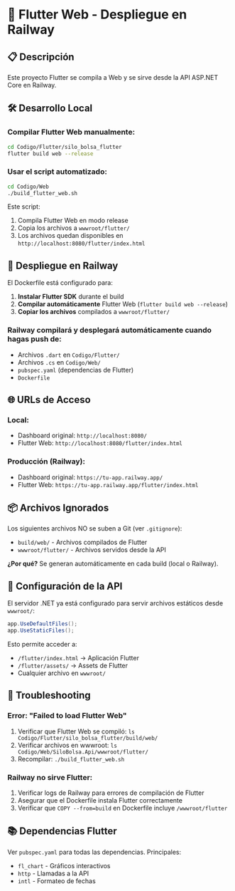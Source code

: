 # 🚀 Flutter Web - Despliegue en Railway

## 📋 Descripción
Este proyecto Flutter se compila a Web y se sirve desde la API ASP.NET Core en Railway.

## 🛠️ Desarrollo Local

### Compilar Flutter Web manualmente:
```bash
cd Codigo/Flutter/silo_bolsa_flutter
flutter build web --release
```

### Usar el script automatizado:
```bash
cd Codigo/Web
./build_flutter_web.sh
```

Este script:
1. Compila Flutter Web en modo release
2. Copia los archivos a `wwwroot/flutter/`
3. Los archivos quedan disponibles en `http://localhost:8080/flutter/index.html`

## 🚢 Despliegue en Railway

El Dockerfile está configurado para:
1. **Instalar Flutter SDK** durante el build
2. **Compilar automáticamente** Flutter Web (`flutter build web --release`)
3. **Copiar los archivos** compilados a `wwwroot/flutter/`

### Railway compilará y desplegará automáticamente cuando hagas push de:
- Archivos `.dart` en `Codigo/Flutter/`
- Archivos `.cs` en `Codigo/Web/`
- `pubspec.yaml` (dependencias de Flutter)
- `Dockerfile`

## 🌐 URLs de Acceso

### Local:
- Dashboard original: `http://localhost:8080/`
- Flutter Web: `http://localhost:8080/flutter/index.html`

### Producción (Railway):
- Dashboard original: `https://tu-app.railway.app/`
- Flutter Web: `https://tu-app.railway.app/flutter/index.html`

## 📦 Archivos Ignorados

Los siguientes archivos NO se suben a Git (ver `.gitignore`):
- `build/web/` - Archivos compilados de Flutter
- `wwwroot/flutter/` - Archivos servidos desde la API

**¿Por qué?** Se generan automáticamente en cada build (local o Railway).

## 🔧 Configuración de la API

El servidor .NET ya está configurado para servir archivos estáticos desde `wwwroot/`:

```csharp
app.UseDefaultFiles();
app.UseStaticFiles();
```

Esto permite acceder a:
- `/flutter/index.html` → Aplicación Flutter
- `/flutter/assets/` → Assets de Flutter
- Cualquier archivo en `wwwroot/`

## 🐛 Troubleshooting

### Error: "Failed to load Flutter Web"
1. Verificar que Flutter Web se compiló: `ls Codigo/Flutter/silo_bolsa_flutter/build/web/`
2. Verificar archivos en wwwroot: `ls Codigo/Web/SiloBolsa.Api/wwwroot/flutter/`
3. Recompilar: `./build_flutter_web.sh`

### Railway no sirve Flutter:
1. Verificar logs de Railway para errores de compilación de Flutter
2. Asegurar que el Dockerfile instala Flutter correctamente
3. Verificar que `COPY --from=build` en Dockerfile incluye `/wwwroot/flutter`

## 📚 Dependencias Flutter

Ver `pubspec.yaml` para todas las dependencias. Principales:
- `fl_chart` - Gráficos interactivos
- `http` - Llamadas a la API
- `intl` - Formateo de fechas
